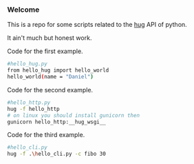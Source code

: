 ### Welcome

This is a repo for some scripts related to the [hug](https://www.hug.rest/) API of python.

It ain't much but honest work.

Code for the first example.

``` bash
#hello_hug.py
from hello_hug import hello_world
hello_world(name = "Daniel")
```

Code for the second example.

``` bash
#hello_http.py
hug -f hello_http
# on linux you should install gunicorn then
gunicorn hello_http:__hug_wsgi__
```

Code for the third example.

``` bash
#hello_cli.py
hug -f .\hello_cli.py -c fibo 30
```